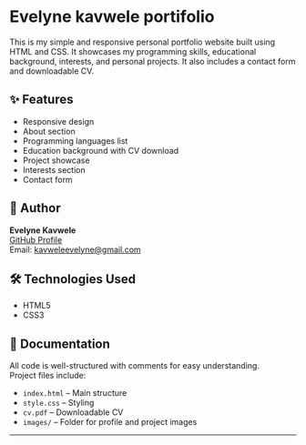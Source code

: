# Evelyne kavwele portifolio

This is my simple and responsive personal portfolio website built using HTML and CSS. It showcases my programming skills, educational background, interests, and personal projects. It also includes a contact form and downloadable CV.

## ✨ Features
- Responsive design
- About section
- Programming languages list
- Education background with CV download
- Project showcase
- Interests section
- Contact form

## 🧑 Author
**Evelyne Kavwele**  
[GitHub Profile](https://github.com/DEV-EVELYNE)  
Email: kavweleevelyne@gmail.com

## 🛠️ Technologies Used
- HTML5  
- CSS3  

## 📄 Documentation
All code is well-structured with comments for easy understanding.  
Project files include:
- `index.html` – Main structure  
- `style.css` – Styling  
- `cv.pdf` – Downloadable CV  
- `images/` – Folder for profile and project images

---

